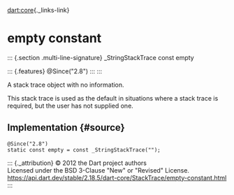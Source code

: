 [dart:core](../../dart-core/dart-core-library){._links-link}

empty constant
==============

::: {.section .multi-line-signature}
\_StringStackTrace const empty

::: {.features}
\@Since(\"2.8\")
:::
:::

A stack trace object with no information.

This stack trace is used as the default in situations where a stack
trace is required, but the user has not supplied one.

Implementation {#source}
--------------

``` {.language-dart data-language="dart"}
@Since("2.8")
static const empty = const _StringStackTrace("");
```

::: {._attribution}
© 2012 the Dart project authors\
Licensed under the BSD 3-Clause \"New\" or \"Revised\" License.\
<https://api.dart.dev/stable/2.18.5/dart-core/StackTrace/empty-constant.html>
:::
